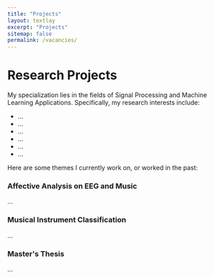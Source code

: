 ```yaml
---
title: "Projects"
layout: textlay
excerpt: "Projects"
sitemap: false
permalink: /vacancies/
---
```


# Research Projects

My specialization lies in the fields of Signal Processing and Machine Learning Applications. Specifically, my research interests include:

* ...
* ...
* ...
* ...
* ...
* ...

Here are some themes I currently work on, or worked in the past:

### Affective Analysis on EEG and Music

...

### Musical Instrument Classification

...

### Master's Thesis

...
